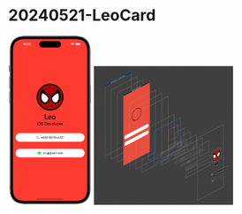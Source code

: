 # 20240521-LeoCard

<img src="https://github.com/luoguofeng0401/20240521-LeoCard/blob/main/Demo.png?raw=true" alt="我的圖片" width="30%" height="30%">
<img src="https://github.com/luoguofeng0401/20240521-LeoCard/blob/main/Debug View Hierarchy.png?raw=true" alt="我的圖片" width="50%" height="50%">
